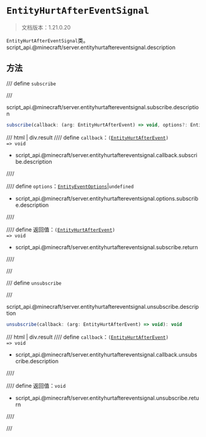 # `EntityHurtAfterEventSignal`

> 文档版本：1.21.0.20

`EntityHurtAfterEventSignal`类。script_api.@minecraft/server.entityhurtaftereventsignal.description

## 方法

/// define
`subscribe`


///

script_api.@minecraft/server.entityhurtaftereventsignal.subscribe.description

```js
subscribe(callback: (arg: EntityHurtAfterEvent) => void, options?: EntityEventOptions): (arg: EntityHurtAfterEvent) => void
```

/// html | div.result
//// define
`callback`：<code>(<a href="../entityhurtafterevent/">EntityHurtAfterEvent</a>) =&gt; void</code>

- script_api.@minecraft/server.entityhurtaftereventsignal.callback.subscribe.description


////

//// define
`options`：[`EntityEventOptions`](./entityeventoptions.md)|`undefined`

- script_api.@minecraft/server.entityhurtaftereventsignal.options.subscribe.description


////

//// define
返回值：<code>(<a href="../entityhurtafterevent/">EntityHurtAfterEvent</a>) =&gt; void</code>

- script_api.@minecraft/server.entityhurtaftereventsignal.subscribe.return


////

///


/// define
`unsubscribe`


///

script_api.@minecraft/server.entityhurtaftereventsignal.unsubscribe.description

```js
unsubscribe(callback: (arg: EntityHurtAfterEvent) => void): void
```

/// html | div.result
//// define
`callback`：<code>(<a href="../entityhurtafterevent/">EntityHurtAfterEvent</a>) =&gt; void</code>

- script_api.@minecraft/server.entityhurtaftereventsignal.callback.unsubscribe.description


////

//// define
返回值：`void`

- script_api.@minecraft/server.entityhurtaftereventsignal.unsubscribe.return


////

///

